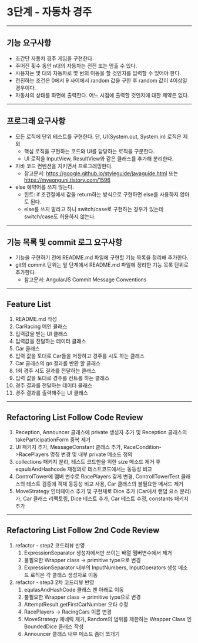 # 3단계 - 자동차 경주

---
## 기능 요구사항
* 초간단 자동차 경주 게임을 구현한다.
* 주어진 횟수 동안 n대의 자동차는 전진 또는 멈출 수 있다.
* 사용자는 몇 대의 자동차로 몇 번의 이동을 할 것인지를 입력할 수 있어야 한다.
* 전진하는 조건은 0에서 9 사이에서 random 값을 구한 후 random 값이 4이상일 경우이다.
* 자동차의 상태를 화면에 출력한다. 어느 시점에 출력할 것인지에 대한 제약은 없다.

---
## 프로그래 요구사항
* 모든 로직에 단위 테스트를 구현한다. 단, UI(System.out, System.in) 로직은 제외
    * 핵심 로직을 구현하는 코드와 UI를 담당하는 로직을 구분한다.
    * UI 로직을 InputView, ResultView와 같은 클래스를 추가해 분리한다.
* 자바 코드 컨벤션을 지키면서 프로그래밍한다.
    * 참고문서: https://google.github.io/styleguide/javaguide.html 또는 https://myeonguni.tistory.com/1596
* else 예약어를 쓰지 않는다.
    * 힌트: if 조건절에서 값을 return하는 방식으로 구현하면 else를 사용하지 않아도 된다.
    * else를 쓰지 말라고 하니 switch/case로 구현하는 경우가 있는데 switch/case도 허용하지 않는다.
    
---
## 기능 목록 및 commit 로그 요구사항
* 기능을 구현하기 전에 README.md 파일에 구현할 기능 목록을 정리해 추가한다.
* git의 commit 단위는 앞 단계에서 README.md 파일에 정리한 기능 목록 단위로 추가한다.
    * 참고문서: AngularJS Commit Message Conventions
    
---
## Feature List
1. README.md 작성
2. CarRacing 메인 클래스
3. 입력값을 받는 UI 클래스
4. 입력값을 전달하는 데이터 클래스
5. Car 클래스
6. 입력 값을 토대로 Car들을 저장하고 경주를 시도 하는 클래스
7. Car 클래스의 go 결과를 반환 할 클래스
8. 1회 경주 시도 결과를 전달하는 클래스
9. 입력 값을 토대로 경주를 컨트롤 하는 클래스
10. 경주 결과를 전달하는 데이터 클래스
11. 경주 결과를 출력해주는 UI 클래스

---
## Refactoring List Follow Code Review 
1. Reception, Announcer 클래스에 private 생성자 추가 및 Reception 클래스의 takeParticipationForm 중복 제거
2. UI 패키지 추가, MessageConstant 클래스 추가, RaceCondition->RacePlayers 명칭 변경 및 내부 private 메소드 정의
3. collections 패키지 분리, 테스트 코드만을 위한 size 메소드 제거 후 eqaulsAndHashcode 재정의로 테스트코드에서는 동등성 비교
4. ControlTower에 멤버 변수로 RacePlayers 갖게 변경, ControllTowerTest 클래스의 테스트 검증에 객체 동등성 비교 사용, Car 클래스의 불필요한 메서드 제거
5. MoveStrategy 인터페이스 추가 및 구현체로 Dice 추가 (Car에서 랜덤 요소 분리)가, Car 클래스 리팩토링, Dice 테스트 추가, Car 테스트 수정, constants 패키지 추가

---
## Refactoring List Follow 2nd Code Review
1. refactor - step2 코드리뷰 반영
    1. ExpressionSeparator 생성자에서만 쓰이는 배열 멤버변수에서 제거
    2. 불필요한 Wrapper class -> primitive type으로 변경
    3. ExpressionSeparator 내부의 InputNumbers, InputOperators 생성 메소드 로직은 각 클래스 생성자로 이동
2. refactor - step3 2차 코드리뷰 반영
    1. equlasAndHashCode 클래스 맨 아래로 이동
    2. 불필요한 Wrapper class -> primitive type으로 변경
    3. AttemptResult.getFirstCarNumber 오타 수정
    4. RacePlayers -> RacingCars 이름 변경
    5. MoveStrategy 제네릭 제거, Random의 범위를 제한하는 Wrapper Class 인 BoundedDice 클래스 작성
    6. Announcer 클래스 내부 메소드 좀더 쪼개기